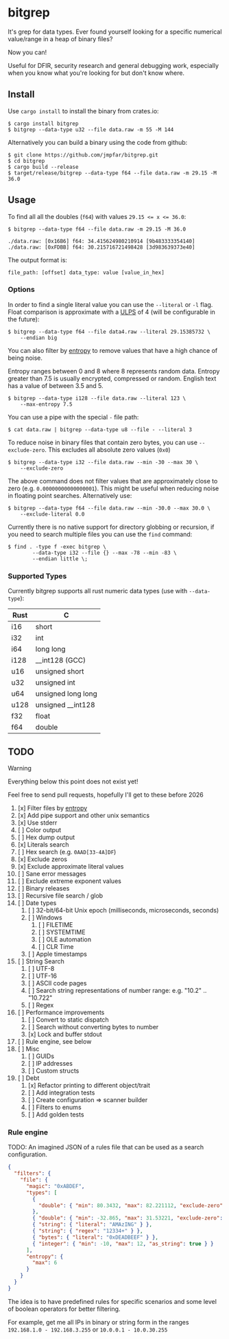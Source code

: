 # bitgrep

It's grep for data types. Ever found yourself looking for a specific numerical value/range in a heap of binary files?

Now you can!

Useful for DFIR, security research and general debugging work, especially when you know what you're looking for but don't know where.

## Install

Use `cargo install` to install the binary from crates.io:

```console
$ cargo install bitgrep
$ bitgrep --data-type u32 --file data.raw -m 55 -M 144
```

Alternatively you can build a binary using the code from github:

```console
$ git clone https://github.com/jmpfar/bitgrep.git
$ cd bitgrep
$ cargo build --release
$ target/release/bitgrep --data-type f64 --file data.raw -m 29.15 -M 36.0
```

## Usage

To find all all the doubles (`f64`) with values `29.15 <= x <= 36.0`:

```console
$ bitgrep --data-type f64 --file data.raw -m 29.15 -M 36.0

./data.raw: [0x16B6] f64: 34.415624980210914 [9b483333354140]
./data.raw: [0xFDBB] f64: 30.215716721498428 [3d983639373e40]
```

The output format is:

```console
file_path: [offset] data_type: value [value_in_hex]
```

### Options

In order to find a single literal value you can use the `--literal` or `-l` flag.
Float comparison is approximate with a [ULPS](https://en.wikipedia.org/wiki/Unit_in_the_last_place) of 4 (will be configurable in the future):

```console
$ bitgrep --data-type f64 --file data4.raw --literal 29.15385732 \
    --endian big
```

You can also filter by [entropy](<https://en.wikipedia.org/wiki/Entropy_(information_theory)>) to remove values that have a high chance of being noise.

Entropy ranges between 0 and 8 where 8 represents random data. Entropy greater than 7.5 is usually encrypted, compressed or random. English text has a value of between 3.5 and 5.

```console
$ bitgrep --data-type i128 --file data.raw --literal 123 \
    --max-entropy 7.5
```

You can use a pipe with the special `-` file path:

```console
$ cat data.raw | bitgrep --data-type u8 --file - --literal 3
```

To reduce noise in binary files that contain zero bytes, you can use `--exclude-zero`. This excludes all absolute zero values (`0x0`)

```console
$ bitgrep --data-type i32 --file data.raw --min -30 --max 30 \
    --exclude-zero
```

The above command does not filter values that are approximately close to zero (e.g. `0.00000000000000001`). This might be useful when reducing noise in floating point searches. Alternatively use:

```console
$ bitgrep --data-type f64 --file data.raw --min -30.0 --max 30.0 \
    --exclude-literal 0.0
```

Currently there is no native support for directory globbing or recursion, if you need to search multiple files you can use the `find` command:

```console
$ find . -type f -exec bitgrep \
		--data-type i32 --file {} --max -78 --min -83 \
		--endian little \;
```

### Supported Types

Currently bitgrep supports all rust numeric data types (use with `--data-type`):

| Rust | C                   |
| ---- | ------------------- |
| i16  | short               |
| i32  | int                 |
| i64  | long long           |
| i128 | \_\_int128 (GCC)    |
| u16  | unsigned short      |
| u32  | unsigned int        |
| u64  | unsigned long long  |
| u128 | unsigned \_\_int128 |
| f32  | float               |
| f64  | double              |

## TODO

> [!WARNING]  
>  Everything below this point does not exist yet!

Feel free to send pull requests, hopefully I'll get to these before 2026

1. [x] Filter files by [entropy](<https://en.wikipedia.org/wiki/Entropy_(information_theory)>)
2. [x] Add pipe support and other unix semantics
3. [x] Use stderr
4. [ ] Color output
5. [ ] Hex dump output
6. [x] Literals search
7. [ ] Hex search (e.g. `0AAD[33-4A]DF`)
8. [x] Exclude zeros
9. [x] Exclude approximate literal values
10. [ ] Sane error messages
11. [ ] Exclude extreme exponent values
12. [ ] Binary releases
13. [ ] Recursive file search / glob
14. [ ] Date types
    1. [ ] 32-bit/64-bit Unix epoch (milliseconds, microseconds, seconds)
    2. [ ] Windows
       1. [ ] FILETIME
       2. [ ] SYSTEMTIME
       3. [ ] OLE automation
       4. [ ] CLR Time
    3. [ ] Apple timestamps
15. [ ] String Search
    1. [ ] UTF-8
    2. [ ] UTF-16
    3. [ ] ASCII code pages
    4. [ ] Search string representations of number range: e.g. "10.2" .. "10.722"
    5. [ ] Regex
16. [ ] Performance improvements
    1. [ ] Convert to static dispatch
    2. [ ] Search without converting bytes to number
    3. [x] Lock and buffer stdout
17. [ ] Rule engine, see below
18. [ ] Misc
    1. [ ] GUIDs
    2. [ ] IP addresses
    3. [ ] Custom structs
19. [ ] Debt
    1. [x] Refactor printing to different object/trait
    2. [ ] Add integration tests
    3. [ ] Create configuration => scanner builder
    4. [ ] Filters to enums
    5. [ ] Add golden tests

### Rule engine

TODO: An imagined JSON of a rules file that can be used as a search configuration.

```json
{
  "filters": {
    "file": {
      "magic": "0xABDEF",
      "types": [
        {
          "double": { "min": 80.3432, "max": 82.221112, "exclude-zero": true }
        },
        { "double": { "min": -32.865, "max": 31.53221, "exclude-zero": true } },
        { "string": { "literal": "AMAzING" } },
        { "string": { "regex": "12334+" } },
        { "bytes": { "literal": "0xDEADBEEF" } },
        { "integer": { "min": -10, "max": 12, "as_string": true } }
      ],
      "entropy": {
        "max": 6
      }
    }
  }
}
```

The idea is to have predefined rules for specific scenarios and some level of boolean operators for better filtering.

For example, get me all IPs in binary or string form in the ranges `192.168.1.0 - 192.168.3.255` or `10.0.0.1 - 10.0.30.255`

